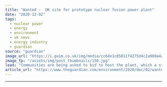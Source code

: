 ```yaml
---
title: "Wanted -  UK site for prototype nuclear fusion power plant"
date: "2020-12-02"
tags: 
  - nuclear power
  - energy
  - environment
  - uk news
  - energy industry
  - guardian
source: "guardian"
image_url: "https://i.guim.co.uk/img/media/cc6de1c85011f4275d4c2a960a4a22cd8fe81139/0_203_5000_3000/master/5000.jpg?width=460&quality=85&auto=format&fit=max&s=61c0593dc27779fc5a3964311a422fee"
image_fp: "/assets/img/post_thumbnails/150.jpg"
lead: "Communities are being asked to bid to host the plant, which a state-backed project plans to build by 2040Communities in the UK are being asked to bid to host a prototype nuclear fusion power plant, which a government-backed programme plans to build b..."
article_url: "https://www.theguardian.com/environment/2020/dec/02/wanted-uk-site-prototype-nuclear-fusion-power-plant"
---
```


---
